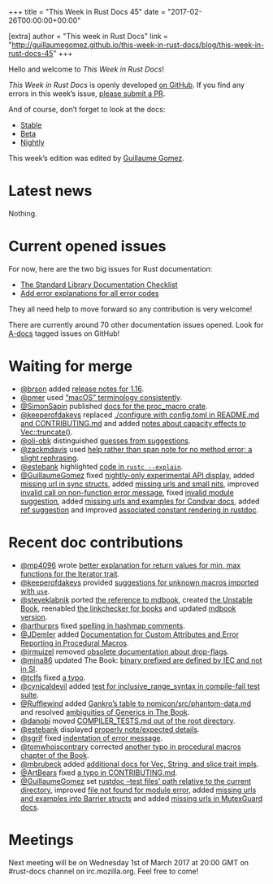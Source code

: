 +++
title = "This Week in Rust Docs 45"
date = "2017-02-26T00:00:00+00:00"

[extra]
author = "This week in Rust Docs"
link = "http://guillaumegomez.github.io/this-week-in-rust-docs/blog/this-week-in-rust-docs-45"
+++
<p>Hello and welcome to <em>This Week in Rust Docs</em>!</p>

<p><em>This Week in Rust Docs</em> is openly developed <a href="https://github.com/GuillaumeGomez/this-week-in-rust-docs">on GitHub</a>.
If you find any errors in this week’s issue, <a href="https://github.com/GuillaumeGomez/this-week-in-rust-docs/pulls">please submit a PR</a>.</p>

<p>And of course, don’t forget to look at the docs:</p>

<ul>
  <li><a href="https://doc.rust-lang.org/">Stable</a></li>
  <li><a href="http://doc.rust-lang.org/beta/">Beta</a></li>
  <li><a href="http://doc.rust-lang.org/nightly/">Nightly</a></li>
</ul>

<p>This week’s edition was edited by <a href="https://github.com/GuillaumeGomez">Guillaume Gomez</a>.</p>

<h1 id="latest-news">Latest news</h1>

<p>Nothing.</p>

<h1 id="current-opened-issues">Current opened issues</h1>

<p>For now, here are the two big issues for Rust documentation:</p>

<ul>
  <li><a href="https://github.com/rust-lang/rust/issues/29329">The Standard Library Documentation Checklist</a></li>
  <li><a href="https://github.com/rust-lang/rust/issues/32777">Add error explanations for all error codes</a></li>
</ul>

<p>They all need help to move forward so any contribution is very welcome!</p>

<p>There are currently around 70 other documentation issues opened. Look for <a href="https://github.com/rust-lang/rust/issues?q=is%3Aopen+is%3Aissue+label%3AA-docs">A-docs</a> tagged issues on GitHub!</p>

<h1 id="waiting-for-merge">Waiting for merge</h1>

<ul>
  <li><a href="https://github.com/brson">@brson</a> added <a href="https://github.com/rust-lang/rust/pull/39835">release notes for 1.16</a>.</li>
  <li><a href="https://github.com/pmer">@pmer</a> used <a href="https://github.com/rust-lang/rust/pull/40102">“macOS” terminology consistently</a>.</li>
  <li><a href="https://github.com/SimonSapin">@SimonSapin</a> published <a href="https://github.com/rust-lang/rust/pull/39986">docs for the proc_macro crate</a>.</li>
  <li><a href="https://github.com/keeperofdakeys">@keeperofdakeys</a> replaced <a href="https://github.com/rust-lang/rust/pull/40056">./configure with config.toml in README.md and CONTRIBUTING.md</a> and added <a href="https://github.com/rust-lang/rust/pull/39738">notes about capacity effects to Vec::truncate()</a>.</li>
  <li><a href="https://github.com/oli-obk">@oli-obk</a> distinguished <a href="https://github.com/rust-lang/rust/pull/39458">guesses from suggestions</a>.</li>
  <li><a href="https://github.com/zackmdavis">@zackmdavis</a> used <a href="https://github.com/rust-lang/rust/pull/39441">help rather than span note for no method error; a slight rephrasing</a>.</li>
  <li><a href="https://github.com/estebank">@estebank</a> highlighted <a href="https://github.com/rust-lang/rust/pull/39300">code in <code class="highlighter-rouge">rustc --explain</code></a>.</li>
  <li><a href="https://github.com/GuillaumeGomez">@GuillaumeGomez</a> fixed <a href="https://github.com/rust-lang/rust/pull/40057">nightly-only experimental API display</a>, added <a href="https://github.com/rust-lang/rust/pull/40081">missing url in sync structs</a>, added <a href="https://github.com/rust-lang/rust/pull/39513">missing urls and small nits</a>, improved <a href="https://github.com/rust-lang/rust/pull/39814">invalid call on non-function error message</a>, fixed <a href="https://github.com/rust-lang/rust/pull/38255">invalid module suggestion</a>, added <a href="https://github.com/rust-lang/rust/pull/40033">missing urls and examples for Condvar docs</a>, added <a href="https://github.com/rust-lang/rust/pull/37658">ref suggestion</a> and improved <a href="https://github.com/rust-lang/rust/pull/39944">associated constant rendering in rustdoc</a>.</li>
</ul>

<h1 id="recent-doc-contributions">Recent doc contributions</h1>

<ul>
  <li><a href="https://github.com/mp4096">@mp4096</a> wrote <a href="https://github.com/rust-lang/rust/pull/39955">better explanation for return values for min, max functions for the Iterator trait</a>.</li>
  <li><a href="https://github.com/keeperofdakeys">@keeperofdakeys</a> provided <a href="https://github.com/rust-lang/rust/pull/39953">suggestions for unknown macros imported with <code class="highlighter-rouge">use</code></a>.</li>
  <li><a href="https://github.com/steveklabnik">@steveklabnik</a> ported <a href="https://github.com/rust-lang/rust/pull/39855">the reference to mdbook</a>, created <a href="https://github.com/rust-lang/rust/pull/39866">the Unstable Book</a>, reenabled <a href="https://github.com/rust-lang/rust/pull/39976">the linkchecker for books</a> and updated <a href="https://github.com/rust-lang/rust/pull/39966">mdbook version</a>.</li>
  <li><a href="https://github.com/arthurprs">@arthurprs</a> fixed <a href="https://github.com/rust-lang/rust/pull/39937">spelling in hashmap comments</a>.</li>
  <li><a href="https://github.com/JDemler">@JDemler</a> added <a href="https://github.com/rust-lang/rust/pull/39845">Documentation for Custom Attributes and Error Reporting in Procedural Macros</a>.</li>
  <li><a href="https://github.com/jrmuizel">@jrmuizel</a> removed <a href="https://github.com/rust-lang/rust/pull/39304">obsolete documentation about drop-flags</a>.</li>
  <li><a href="https://github.com/mina86">@mina86</a> updated The Book: <a href="https://github.com/rust-lang/rust/pull/39777">binary prefixed are defined by IEC and not in SI</a>.</li>
  <li><a href="https://github.com/tclfs">@tclfs</a> fixed <a href="https://github.com/rust-lang/rust/pull/40078">a typo</a>.</li>
  <li><a href="https://github.com/cynicaldevil">@cynicaldevil</a> added <a href="https://github.com/rust-lang/rust/pull/40031">test for inclusive_range_syntax in compile-fail test suite</a>.</li>
  <li><a href="https://github.com/Rufflewind">@Rufflewind</a> added <a href="https://github.com/rust-lang/rust/pull/40069">Gankro’s table to nomicon/src/phantom-data.md</a> and resolved <a href="https://github.com/rust-lang/rust/pull/39748">ambiguities of Generics in The Book</a>.</li>
  <li><a href="https://github.com/danobi">@danobi</a> moved <a href="https://github.com/rust-lang/rust/pull/40086">COMPILER_TESTS.md out of the root directory</a>.</li>
  <li><a href="https://github.com/estebank">@estebank</a> displayed <a href="https://github.com/rust-lang/rust/pull/39905">properly note/expected details</a>.</li>
  <li><a href="https://github.com/sgrif">@sgrif</a> fixed <a href="https://github.com/rust-lang/rust/pull/39940">indentation of error message</a>.</li>
  <li><a href="https://github.com/tomwhoiscontrary">@tomwhoiscontrary</a> corrected <a href="https://github.com/rust-lang/rust/pull/40071">another typo in procedural macros chapter of the Book</a>.</li>
  <li><a href="https://github.com/mbrubeck">@mbrubeck</a> added <a href="https://github.com/rust-lang/rust/pull/39886">additional docs for Vec, String, and slice trait impls</a>.</li>
  <li><a href="https://github.com/ArtBears">@ArtBears</a> fixed <a href="https://github.com/rust-lang/rust/pull/39965">a typo in CONTRIBUTING.md</a>.</li>
  <li><a href="https://github.com/GuillaumeGomez">@GuillaumeGomez</a> set <a href="https://github.com/rust-lang/rust/pull/39859">rustdoc –test files’ path relative to the current directory</a>, improved <a href="https://github.com/rust-lang/rust/pull/39765">file not found for module error</a>, added <a href="https://github.com/rust-lang/rust/pull/40010">missing urls and examples into Barrier structs</a> and added <a href="https://github.com/rust-lang/rust/pull/40052">missing urls in MutexGuard docs</a>.</li>
</ul>

<h1 id="meetings">Meetings</h1>

<p>Next meeting will be on Wednesday 1st of March 2017 at 20:00 GMT on #rust-docs channel on irc.mozilla.org. Feel free to come!</p>